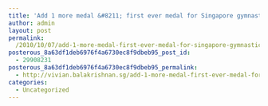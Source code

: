```yaml
---
title: 'Add 1 more medal &#8211; first ever medal for Singapore gymnastics at the Commonwealth Games'
author: admin
layout: post
permalink:
  /2010/10/07/add-1-more-medal-first-ever-medal-for-singapore-gymnastics-at-the-commonwealth-games/
posterous_8a63df1deb6976f4a6730ec8f9dbeb95_post_id:
  - 29908231
posterous_8a63df1deb6976f4a6730ec8f9dbeb95_permalink:
  - http://vivian.balakrishnan.sg/add-1-more-medal-first-ever-medal-for-singapo
categories:
  - Uncategorized
---
```

